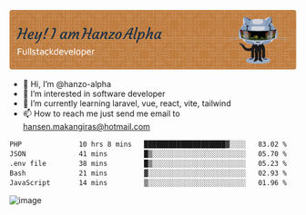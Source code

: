 ![Header](./github-header-image.png)

- 👋 Hi, I’m @hanzo-alpha
- 👀 I’m interested in software developer
- 🌱 I’m currently learning laravel, vue, react, vite, tailwind
- 📫 How to reach me just send me email to hansen.makangiras@hotmail.com 

<!---
hanzo-alpha/hanzo-alpha is a ✨ special ✨ repository because its `README.md` (this file) appears on your GitHub profile.
You can click the Preview link to take a look at your changes.
--->

<!--START_SECTION:waka-->

```txt
PHP              10 hrs 8 mins   ████████████████████▓░░░░   83.02 %
JSON             41 mins         █▒░░░░░░░░░░░░░░░░░░░░░░░   05.70 %
.env file        38 mins         █▒░░░░░░░░░░░░░░░░░░░░░░░   05.23 %
Bash             21 mins         ▓░░░░░░░░░░░░░░░░░░░░░░░░   02.93 %
JavaScript       14 mins         ▒░░░░░░░░░░░░░░░░░░░░░░░░   01.96 %
```

<!--END_SECTION:waka-->

![image](https://github.com/hanzo-alpha/hanzo-alpha/assets/111342797/c4bd2977-6123-4017-8652-6e166259b484)


